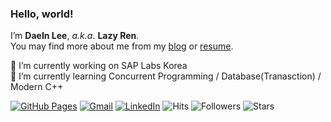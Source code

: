 ### Hello, world!

I’m **DaeIn Lee**, *a.k.a*. **Lazy Ren**.<br>
You may find more about me from my [blog](https://lazyren.github.io/about/) or [resume](https://lazyren.github.io/resume/).

🔭 I’m currently working on SAP Labs Korea<br>
🌱 I’m currently learning Concurrent Programming / Database(Tranasction) / Modern C++<br>

[![GitHub Pages](https://img.shields.io/badge/-GitHub%20Pages-6495ED?logo=Github)](https://lazyren.github.io/)
[![Gmail](https://img.shields.io/badge/Gmail-d14836?style=flat&logo=Gmail&logoColor=white)](mailto:lazy0ren@gmail.com)
[![LinkedIn](https://img.shields.io/badge/LinkedIn-blue?style=flat&logo=Linkedin&logoColor=white)](https://www.linkedin.com/in/daein-lee-3b6ba9139/)
![Hits](https://hits.seeyoufarm.com/api/count/incr/badge.svg?url=https%3A%2F%2Fgithub.com%2FLazyRen%2Fhit-counter)
![Followers](https://img.shields.io/github/followers/LazyRen)
![Stars](https://img.shields.io/github/stars/LazyRen)
